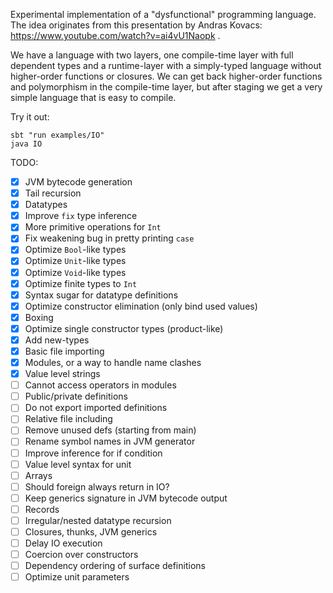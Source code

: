 Experimental implementation of a "dysfunctional" programming language.
The idea originates from this presentation by Andras Kovacs: https://www.youtube.com/watch?v=ai4vU1Naopk .

We have a language with two layers, one compile-time layer with full dependent types and a runtime-layer with a simply-typed language without higher-order functions or closures. We can get back higher-order functions and polymorphism in the compile-time layer, but after staging we get a very simple language that is easy to compile.

Try it out:
```
sbt "run examples/IO"
java IO
```

TODO:
- [x] JVM bytecode generation
- [x] Tail recursion
- [x] Datatypes
- [x] Improve `fix` type inference
- [x] More primitive operations for `Int`
- [x] Fix weakening bug in pretty printing `case`
- [x] Optimize `Bool`-like types
- [x] Optimize `Unit`-like types
- [x] Optimize `Void`-like types
- [x] Optimize finite types to `Int`
- [x] Syntax sugar for datatype definitions
- [x] Optimize constructor elimination (only bind used values)
- [x] Boxing
- [x] Optimize single constructor types (product-like)
- [x] Add new-types
- [x] Basic file importing
- [x] Modules, or a way to handle name clashes
- [x] Value level strings
- [ ] Cannot access operators in modules
- [ ] Public/private definitions
- [ ] Do not export imported definitions
- [ ] Relative file including
- [ ] Remove unused defs (starting from main)
- [ ] Rename symbol names in JVM generator
- [ ] Improve inference for if condition
- [ ] Value level syntax for unit
- [ ] Arrays
- [ ] Should foreign always return in IO?
- [ ] Keep generics signature in JVM bytecode output
- [ ] Records
- [ ] Irregular/nested datatype recursion
- [ ] Closures, thunks, JVM generics
- [ ] Delay IO execution
- [ ] Coercion over constructors
- [ ] Dependency ordering of surface definitions
- [ ] Optimize unit parameters
